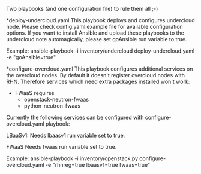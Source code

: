 Two playbooks (and one configuration file) to rule them all ;-)

*deploy-undercloud.yaml
This playbook deploys and configures undercloud node. Please check config.yaml.example file for available configuration options.
If you want to install Ansible and upload these playbooks to the undercloud note automagically, please set goAnsible run variable to true.

Example:
ansible-playbook -i inventory/undercloud deploy-undercloud.yaml -e "goAnsible=true"


*configure-overcloud.yaml
This playbook configures additional services on the overcloud nodes.
By default it doesn't register overcloud nodes with RHN. Therefore services which need extra packages installed won't work:
- FWaaS requires
    - openstack-neutron-fwaas
    - python-neutron-fwaas
 


Currently the following services can be configured with configure-overcloud.yaml playbook:

LBaaSv1:
Needs lbaasv1 run variable set to true.

FWaaS
Needs fwaas run variable set to true.

Example:
ansible-playbook -i inventory/openstack.py configure-overcloud.yaml -e "rhnreg=true lbaasv1=true fwaas=true"

